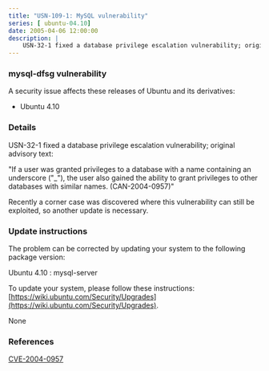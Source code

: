 ```yaml
---
title: "USN-109-1: MySQL vulnerability"
series: [ ubuntu-04.10]
date: 2005-04-06 12:00:00
description: |
    USN-32-1 fixed a database privilege escalation vulnerability; original advisory text:
--- 
```

 
### mysql-dfsg vulnerability

A security issue affects these releases of Ubuntu and its derivatives:

* Ubuntu 4.10

### Details

USN-32-1 fixed a database privilege escalation vulnerability; original advisory text:

 &quot;If a user was granted privileges to a database with a name containing an underscore (&quot;_&quot;), the user also gained the ability to grant privileges to other databases with similar names. (CAN-2004-0957)&quot;

Recently a corner case was discovered where this vulnerability can still be exploited, so another update is necessary.

### Update instructions

The problem can be corrected by updating your system to the following package version:

Ubuntu 4.10
 : mysql-server 

To update your system, please follow these instructions: [https://wiki.ubuntu.com/Security/Upgrades](https://wiki.ubuntu.com/Security/Upgrades).

None

### References

 [CVE-2004-0957](http://people.ubuntu.com/~ubuntu-security/cve/CVE-2004-0957)
 

